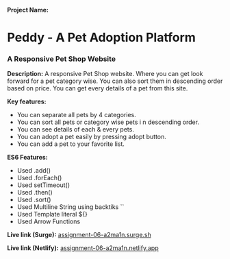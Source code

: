 **Project Name:**
# Peddy - A Pet Adoption Platform
### A Responsive Pet Shop Website

**Description:** 
A responsive Pet Shop website. Where you can get look forward for a pet category wise. You can also sort them in descending order based on price. You can get every details of a pet from this site.

**Key features:**
- You can separate all pets by 4 categories.
- You can sort all pets or category wise pets i n descending order.
- You can see details of each & every pets.
- You can adopt a pet easily by pressing adopt button.
- You can add a pet to your favorite list.

**ES6 Features:**
- Used .add()
- Used .forEach()
- Used setTimeout()
- Used .then()
- Used .sort()
- Used Multiline String using backtiks ``
- Used Template literal ${}
- Used Arrow Functions





**Live link (Surge):** [assignment-06-a2ma1n.surge.sh](https://assignment-06-a2ma1n.surge.sh/)

**Live link (Netlify):** [assignment-06-a2ma1n.netlify.app](https://assignment-06-a2ma1n.netlify.app/)
